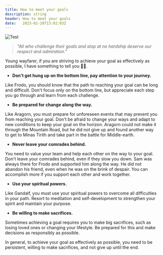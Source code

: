 ```yaml
---
title: How to meet your goals
description: string
header: How to meet your goals
date:	2023-02-28T13:02:03Z
---
```

![Test](/images/how-to-accomplish-your-goals.jpg)

> _"All who challenge their goals and stop at no hardship deserve our respect and admiration."_

Young wayfarer, if you are striving to achieve your goal as effectively as possible, I have something to tell you 🧙‍♂️.


* **Don't get hung up on the bottom line, pay attention to your journey.**

Like Frodo, you should know that the path to reaching your goal can be long and difficult.
Don't focus only on the bottom line, but appreciate each step you go through and learn from each challenge.


* **Be prepared for change along the way.**

Like Aragorn, you must prepare for unforeseen events that may prevent you from reaching your goal.
Don't be afraid to change your ways and adapt to new conditions to keep your goal on the horizon.
Aragorn could not make it through the Mountain Road, but he did not give up and found another way to get to Minas Tirith and take part in the battle for Middle-earth.


* **Never leave your comrades behind.**

You need to value your team and help each other on the way to your goal.
Don't leave your comrades behind, even if they slow you down.
Sam was always there for Frodo and supported him along the way. He did not abandon his friend, even when he was on the brink of despair.
You can accomplish more if you support each other and work together.


* **Use your spiritual powers.**

Like Gandalf, you must use your spiritual powers to overcome all difficulties in your path.
Resort to meditation and self-development to strengthen your spirit and maintain your purpose.


* **Be willing to make sacrifices.**

Sometimes achieving a goal requires you to make big sacrifices, such as losing loved ones or changing your lifestyle.
Be prepared for this and make decisions as responsibly as possible.

In general, to achieve your goal as effectively as possible, you need to be persistent, willing to make sacrifices, and not give up until the end.
